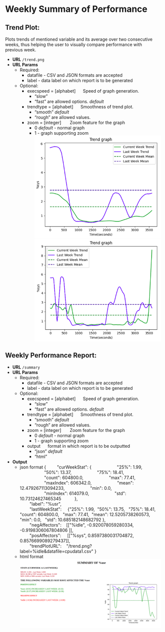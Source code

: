 # Weekly Summary of Performance
## Trend Plot:
Plots trends of mentioned variable and its average over two consecutive weeks, thus helping the user to visually compare performance with previous week.

* **URL** 
 	`/trend.png`
* **URL Params**
    - Required:
        - datafile  - CSV and JSON formats are accepted
        - label - data label on which report is to be generated
    - Optional:
        - execspeed = [alphabet]      Speed of graph generation. 
            - “slow” 
            - “fast” are allowed options.  _default_ 
        - trendtype = [alphabet]            Smoothness of trend plot. 
            - “smooth”  _default_
            - “rough” are allowed values.
        - zoom = [integer]           Zoom feature for the graph
            - 0 _default_ - normal graph
            - 1 - graph supporting zoom  
![plot with trendtype = "smooth"](images/sm1_2.png) ![plot with trendtype = "rough"](images/ro1_2.png)

## Weekly Performance Report:
* **URL** 
 	`/summary`
* **URL Params**
    - Required:
        - datafile  - CSV and JSON formats are accepted
        - label - data label on which report is to be generated
    - Optional:
        - execspeed = [alphabet]      Speed of graph generation. 
            - “slow” 
            - “fast” are allowed options.  _default_ 
        - trendtype = [alphabet]            Smoothness of trend plot. 
            - “smooth”  _default_
            - “rough” are allowed values.
        - zoom = [integer]           Zoom feature for the graph
            - 0 _default_ - normal graph
            - 1 - graph supporting zoom  
        - output         format in which report is to be outputted
            - “json”  _default_
            - “html”
 * **Output**
    - json format
        {
            "curWeekStat": {
                        "25%": 1.99, 
                        "50%": 13.37, 
                        "75%": 18.41, 
                        "count": 604800.0, 
                        "max": 77.41, 
                        "maxIndex": 606342.0, 
                        "mean": 12.479267113094233, 
                        "min": 0.0, 
                        "minIndex": 614079.0, 
                        "std": 10.73124627465345
            },  <br>
            "label": "%usr", <br>
            "lastWeekStat":     {"25%": 1.99,  "50%": 13.75,   "75%": 18.41,   "count": 604800.0,   "max": 77.41,  "mean": 12.5205738260573,   "min": 0.0,   "std": 10.685182148682792  },  <br>
            "negAffectors":    [["%idle", -0.920078059280334, -0.9198306067804806 ]],  <br>
            "posAffectors":     [["%sys", 0.8597380031704872, 0.8576699089279437]], <br> 
            "trendPlotURL":    "/trend.png?label=%idle&datafile=cpudata1.csv"
}
    - html format
    ![html output](images/output.png)
